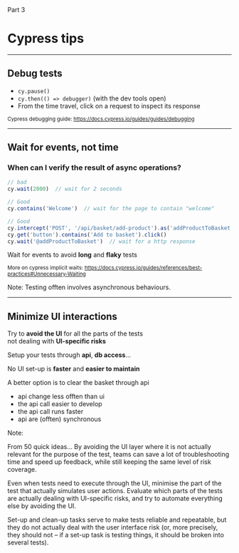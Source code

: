 

<!-- .slide: id="cypress-tips" class="slide--part-title slide--vcenter" -->

<div class="flex-row">

  <div class="part-title">
    <span class="text-level-3">Part 3</span>
    <h1>Cypress tips</h1>
  </div>
  
  <div class="part-toc box fragment"></div>

</div>

---

## Debug tests

<ul class="mt-300">
  <li class="fragment"><code>cy.pause()</code>
  <li class="fragment"><code>cy.then(() => debugger)</code> (with the dev tools open)
  <li class="fragment">From the time travel, click on a request to inspect its response
</ul>



<small class="fragment mt-300">Cypress debugging guide: <a href="https://docs.cypress.io/guides/guides/debugging">https://docs.cypress.io/guides/guides/debugging</a></small>

---

## Wait for events, not time


<h3 class="fragment">When can I verify the result of async operations?</h3>

```typescript
// bad
cy.wait(2000)  // wait for 2 seconds

// Good
cy.contains('Welcome')  // wait for the page to contain "welcome"

// Good
cy.intercept('POST', '/api/basket/add-product').as('addProductToBasket')
cy.get('button').contains('Add to basket').click()
cy.wait('@addProductToBasket')  // wait for a http response
```

<!-- .element: class="fragment" -->

<p class="text-level-2 mt-125 fragment">Wait for events to avoid <strong>long</strong> and <strong>flaky</strong> tests</p>

<small class="fragment">More on cypress implicit waits: <a href="https://docs.cypress.io/guides/references/best-practices#Unnecessary-Waiting">https://docs.cypress.io/guides/references/best-practices#Unnecessary-Waiting</a></small>

Note:
Testing offten involves asynchronous behaviours.




---

## Minimize UI interactions


<p class="fragment">Try to <strong>avoid the UI</strong> for all the parts of the tests <br> not dealing with <strong>UI-specific risks</strong>

<p class="fragment">Setup your tests through <strong>api</strong>, <strong>db access</strong>...

<p class="fragment">No UI set-up is <strong>faster</strong> and <strong>easier to maintain</strong>


A better option is to clear the basket through api
- api change less offten than ui
- the api call easier to develop
- the api call runs faster
- api are (offten) synchronous

Note:



From 50 quick ideas...
By avoiding the UI layer where it is not actually relevant for the purpose of the test, teams can save a lot of troubleshooting time and speed up feedback, while still keeping the same level of risk coverage.

Even when tests need to execute through the UI, minimise the part of the test that actually simulates user actions. Evaluate which parts of the tests are actually dealing with UI-specific risks, and try to automate everything else by avoiding the UI.

Set-up and clean-up tasks serve to make tests reliable and repeatable, but they do not actually deal with the user interface risk (or, more precisely, they should not – if a set-up task is testing things, it should be broken into several tests).

